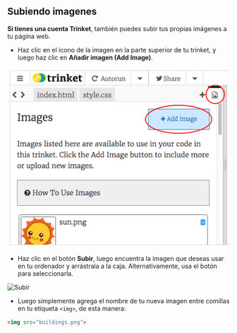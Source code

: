 ## Subiendo imagenes

**Si tienes una cuenta Trinket**, también puedes subir tus propias imágenes a tu página web.

+ Haz clic en el icono de la imagen en la parte superior de tu trinket, y luego haz clic en **Añadir imagen (Add Image)**.

![captura de pantalla](images/story-upload.png)

+ Haz clic en el botón **Subir**, luego encuentra la imagen que deseas usar en tu ordenador y arrástrala a la caja. Alternativamente, usa el botón para seleccionarla.

![Subir](images/upload-image.png)

+ Luego simplemente agrega el nombre de tu nueva imagen entre comillas en tu etiqueta `<img>`, de esta manera:

```html
<img src="buildings.png">
```